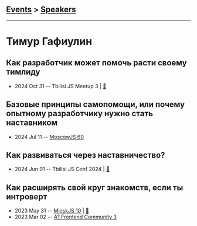 ## [Events](../README.md) > [Speakers](../speakers.md)
---

# Тимур Гафиулин

## Как разработчик может помочь расти своему тимлиду
- 2024 Oct 31 -- Tbilisi JS Meetup 3  | [:notebook:](https://tgafiulin.github.io/openconf_2024/)  
## Базовые принципы самопомощи, или почему опытному разработчику нужно стать наставником
- 2024 Jul 11 -- [MoscowJS 60](https://youtu.be/VSVHXEuoYbI)    
## Как развиваться через наставничество?
- 2024 Jun 01 -- Tbilisi JS Conf 2024  | [:notebook:](https://tgafiulin.github.io/tbilisijs_2024/)  
## Как расширять свой круг знакомств, если ты интроверт
- 2023 May 31 -- [MinskJS 10](https://youtu.be/NoI4IIc3U1w)  | [:notebook:](https://docs.google.com/presentation/d/1DYdwdKVGJeDf1pI0Fte-RR8pfiMeOJ6iaur06WtRy8Y/edit)  
- 2023 Mar 02 -- [A?.Frontend Community 3](https://youtu.be/L-DLWltHirc)    
